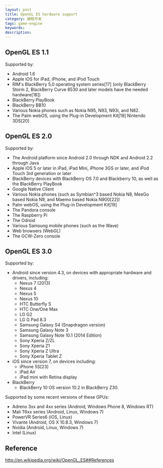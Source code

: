```yaml
---
layout: post
title: OpenGL ES hardware support
category: 编程开发
tags: game-engine
keywords: 
description: 
---
```

## OpenGL ES 1.1
Supported by:
   
* Android 1.6
* Apple iOS for iPad, iPhone, and iPod Touch
* RIM's BlackBerry 5.0 operating system series[17] (only BlackBerry Storm 2, BlackBerry Curve 8530 and later models have the needed hardware[18])
* BlackBerry PlayBook
* BlackBerry BB10
* Various Nokia phones such as Nokia N95, N93, N93i, and N82.
* The Palm webOS, using the Plug-in Development Kit[19]
Nintendo 3DS[20]

## OpenGL ES 2.0
Supported by:

* The Android platform since Android 2.0 through NDK and Android 2.2 through Java
* Apple iOS 5 or later in iPad, iPad Mini, iPhone 3GS or later, and iPod Touch 3rd generation or later
* BlackBerry devices with BlackBerry OS 7.0 and Blackberry 10, as well as the BlackBerry PlayBook
* Google Native Client
* Various Nokia phones (such as Symbian^3 based Nokia N8, MeeGo based Nokia N9, and Maemo based Nokia N900[22])
* Palm webOS, using the Plug-in Development Kit[19]
* The Pandora console
* The Raspberry Pi
* The Odroid
* Various Samsung mobile phones (such as the Wave)
* Web browsers (WebGL)
* The GCW-Zero console

## OpenGL ES 3.0
Supported by:

* Android since version 4.3, on devices with appropriate hardware and drivers, including:
  * Nexus 7 (2013)
  * Nexus 4
  * Nexus 5
  * Nexus 10
  * HTC Butterfly S
  * HTC One/One Max
  * LG G2
  * LG G Pad 8.3
  * Samsung Galaxy S4 (Snapdragon version)
  * Samsung Galaxy Note 3
  * Samsung Galaxy Note 10.1 (2014 Edition)
  * Sony Xperia Z/ZL
  * Sony Xperia Z1
  * Sony Xperia Z Ultra
  * Sony Xperia Tablet Z
* iOS since version 7, on devices including:
  * iPhone 5S[23]
  * iPad Air
  * iPad mini with Retina display
* BlackBerry
  * BlackBerry 10 OS version 10.2 in BlackBerry Z30.

Supported by some recent versions of these GPUs:

* Adreno 3xx and 4xx series (Android, Windows Phone 8, Windows RT)
* Mali T6xx series (Android, Linux, Windows 7)
* PowerVR Series6 (iOS, Linux)
* Vivante (Android, OS X 10.8.3, Windows 7)
* Nvidia (Android, Linux, Windows 7)
* Intel (Linux)



## Reference
<http://en.wikipedia.org/wiki/OpenGL_ES##References>